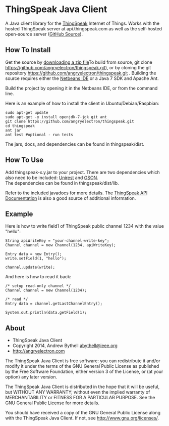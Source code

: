 ThingSpeak Java Client 
===
A Java client library for the [ThingSpeak](http://thingspeak.com) Internet of 
Things.  Works with the hosted ThingSpeak server at api.thingspeak.com as well 
as the self-hosted open-source server 
([GitHub Source](https://github.com/iobridge/thingspeak)). 

How To Install
---
Get the source by [downloading a zip file](https://github.com/angryelectron/ThingSpeak/archive/master.zip)To build from source, git clone https://github.com/angryelectron/thingspeak.git),
or by cloning the git repository https://github.com/angryelectron/thingspeak.git .
Building the source requires either the [Netbeans IDE](http://netbeans.org) or a 
Java 7 SDK and Apache Ant.

Build the project by opening it in the Netbeans IDE, or from the command line.  

Here is an example of how to install the client in Ubuntu/Debian/Raspbian:

```
sudo apt-get update
sudo apt-get -y install openjdk-7-jdk git ant
git clone https://github.com/angryelectron/thingspeak.git
cd thingspeak
ant jar
ant test #optional - run tests 
```

The jars, docs, and dependencies can be found in thingspeak/dist.

How To Use
---
Add thingspeak-x.y.jar to your project.  There are two dependencies which
also need to be included: [Unirest](http://unirest.io) and 
[GSON](http://code.google.com/p/google-gson/).  
The dependencies can be found in thingspeak/dist/lib.

Refer to the included javadocs for more details.  The 
[ThingSpeak API Documentation](http://community.thingspeak.com/documentation/api/#thingspeak_api)
is also a good source of additional information.

Example
---
Here is how to write field1 of ThingSpeak public channel 1234 with the value "hello":

```
String apiWriteKey = "your-channel-write-key";
Channel channel = new Channel(1234, apiWriteKey);

Entry data = new Entry();
write.setField(1, "hello");

channel.update(write);
```

And here is how to read it back:

```
/* setup read-only channel */
Channel channel = new Channel(1234);

/* read */
Entry data = channel.getLastChannelEntry();

System.out.println(data.getField(1);
```

About
---
* ThingSpeak Java Client 
* Copyright 2014, Andrew Bythell <abythell@ieee.org>
* http://angryelectron.com
 
The ThingSpeak Java Client is free software: you can redistribute it and/or
modify it under the terms of the GNU General Public License as published by
the Free Software Foundation, either version 3 of the License, or (at your
option) any later version.

The ThingSpeak Java Client is distributed in the hope that it will be useful,
but WITHOUT ANY WARRANTY; without even the implied warranty of
MERCHANTABILITY or FITNESS FOR A PARTICULAR PURPOSE. See the GNU General
Public License for more details.

You should have received a copy of the GNU General Public License along with
the ThingSpeak Java Client. If not, see <http://www.gnu.org/licenses/>.

